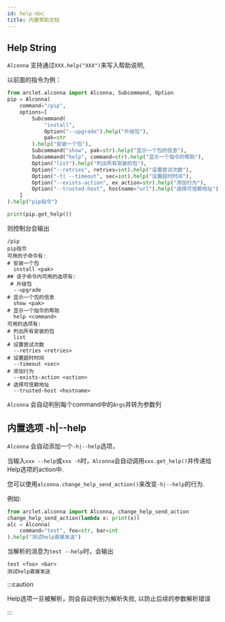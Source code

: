```yaml
---
id: help-doc
title: 内置帮助文档
---
```


## Help String
`Alconna` 支持通过`XXX.help("XXX")`来写入帮助说明,

以前面的指令为例：
```python
from arclet.alconna import Alconna, Subcommand, Option
pip = Alconna(
    command="/pip",
    options=[
        Subcommand(
            "install", 
            Option("--upgrade").help("升级包"), 
            pak=str
        ).help("安装一个包"),
        Subcommand("show", pak=str).help("显示一个包的信息"),
        Subcommand("help", command=str).help("显示一个指令的帮助"),
        Option("list").help("列出所有安装的包"),
        Option("--retries", retries=int).help("设置尝试次数"),
        Option("-t| --timeout", sec=int).help("设置超时时间"),
        Option("--exists-action", ex_action=str).help("添加行为"),
        Option("--trusted-host", hostname="url").help("选择可信赖地址")
    ]
).help("pip指令")

print(pip.get_help())
```
则控制台会输出
```
/pip
pip指令
可用的子命令有:
# 安装一个包
  install <pak>
## 该子命令内可用的选项有:
 # 升级包
  --upgrade 
# 显示一个包的信息
  show <pak>
# 显示一个指令的帮助
  help <command>
可用的选项有:
# 列出所有安装的包
  list 
# 设置尝试次数
  --retries <retries>
# 设置超时时间
  --timeout <sec>
# 添加行为
  --exists-action <action>
# 选择可信赖地址
  --trusted-host <hostname>
```

`Alconna` 会自动判别每个command中的`Args`并转为参数列

## 内置选项 -h|--help

`Alconna` 会自动添加一个`-h|--help`选项，

当输入`xxx --help`或`xxx -h`时，`Alconna`会自动调用`xxx.get_help()`并传递给
Help选项的action中.

您可以使用`alconna.change_help_send_action()`来改变`-h|--help`的行为.

例如:
```python
from arclet.alconna import Alconna, change_help_send_action
change_help_send_action(lambda x: print(x))
alc = Alconna(
    command="test", foo=str, bar=int
).help("测试help直接发送")
```

当解析的消息为```test --help```时，会输出
```
test <foo> <bar>
测试help直接发送
```

:::caution

Help选项一旦被解析，则会自动判别为解析失败, 以防止后续的参数解析错误

:::